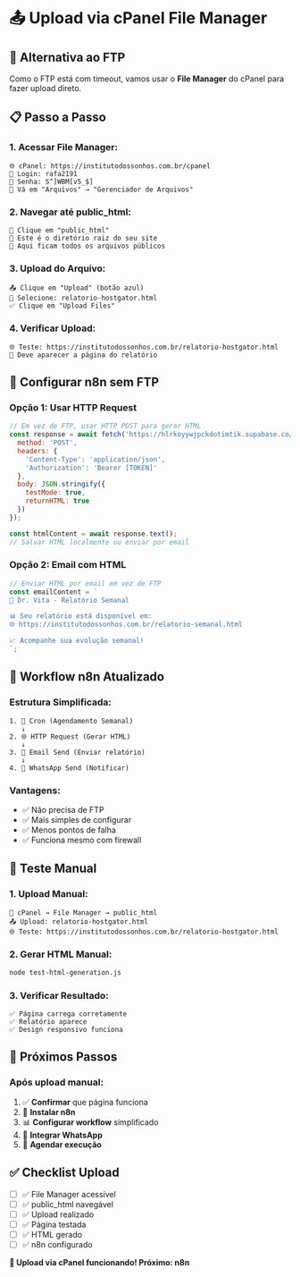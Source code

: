 # 📤 Upload via cPanel File Manager

## 🎯 **Alternativa ao FTP**

Como o FTP está com timeout, vamos usar o **File Manager** do cPanel para fazer upload direto.

## 📋 **Passo a Passo**

### **1. Acessar File Manager:**
```
🌐 cPanel: https://institutodossonhos.com.br/cpanel
👤 Login: rafa2191
🔑 Senha: S^]WBM[v5_$]
📁 Vá em "Arquivos" → "Gerenciador de Arquivos"
```

### **2. Navegar até public_html:**
```
📂 Clique em "public_html"
📂 Este é o diretório raiz do seu site
📂 Aqui ficam todos os arquivos públicos
```

### **3. Upload do Arquivo:**
```
📤 Clique em "Upload" (botão azul)
📁 Selecione: relatorio-hostgator.html
✅ Clique em "Upload Files"
```

### **4. Verificar Upload:**
```
🌐 Teste: https://institutodossonhos.com.br/relatorio-hostgator.html
📄 Deve aparecer a página do relatório
```

## 🔧 **Configurar n8n sem FTP**

### **Opção 1: Usar HTTP Request**
```javascript
// Em vez de FTP, usar HTTP POST para gerar HTML
const response = await fetch('https://hlrkoyywjpckdotimtik.supabase.co/functions/v1/weekly-health-report', {
  method: 'POST',
  headers: {
    'Content-Type': 'application/json',
    'Authorization': 'Bearer [TOKEN]'
  },
  body: JSON.stringify({
    testMode: true,
    returnHTML: true
  })
});

const htmlContent = await response.text();
// Salvar HTML localmente ou enviar por email
```

### **Opção 2: Email com HTML**
```javascript
// Enviar HTML por email em vez de FTP
const emailContent = `
🏥 Dr. Vita - Relatório Semanal

📊 Seu relatório está disponível em:
🌐 https://institutodossonhos.com.br/relatorio-semanal.html

📈 Acompanhe sua evolução semanal!
`;
```

## 📱 **Workflow n8n Atualizado**

### **Estrutura Simplificada:**
```
1. 📅 Cron (Agendamento Semanal)
   ↓
2. 🌐 HTTP Request (Gerar HTML)
   ↓
3. 📧 Email Send (Enviar relatório)
   ↓
4. 📱 WhatsApp Send (Notificar)
```

### **Vantagens:**
- ✅ Não precisa de FTP
- ✅ Mais simples de configurar
- ✅ Menos pontos de falha
- ✅ Funciona mesmo com firewall

## 🧪 **Teste Manual**

### **1. Upload Manual:**
```
📁 cPanel → File Manager → public_html
📤 Upload: relatorio-hostgator.html
🌐 Teste: https://institutodossonhos.com.br/relatorio-hostgator.html
```

### **2. Gerar HTML Manual:**
```bash
node test-html-generation.js
```

### **3. Verificar Resultado:**
```
✅ Página carrega corretamente
✅ Relatório aparece
✅ Design responsivo funciona
```

## 🎯 **Próximos Passos**

### **Após upload manual:**
1. ✅ **Confirmar** que página funciona
2. 🤖 **Instalar n8n**
3. 📊 **Configurar workflow** simplificado
4. 📱 **Integrar WhatsApp**
5. 📅 **Agendar execução**

## ✅ **Checklist Upload**

- [ ] ✅ File Manager acessível
- [ ] ✅ public_html navegável
- [ ] ✅ Upload realizado
- [ ] ✅ Página testada
- [ ] ✅ HTML gerado
- [ ] ✅ n8n configurado

**🎉 Upload via cPanel funcionando! Próximo: n8n**





